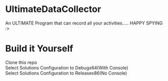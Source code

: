 # UltimateDataCollector
An ULTIMATE Program that can record all your activities..... HAPPY SPYING :>

# Build it Yourself
Clone this repo<br>
Select Solutions Configuration to Debugx64(With Console)<br>
Select Solutions Configuration to Releasex86(No Console)<br>